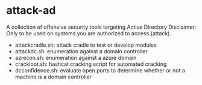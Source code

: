 # attack-ad
A collection of offensive security tools targeting Active Directory
Disclaimer: Only to be used on systems you are authorized to access (attack).
- attackcradle.sh: attack cradle to test or develop modules
- attackdc.sh: enumeration against a domain controller
- azrecon.sh: enumeration against a azure domain
- crackloot.sh: hashcat cracking script for automated cracking
- dcconfidence.sh: evaluate open ports to determine whether or not a machine is a domain controller
